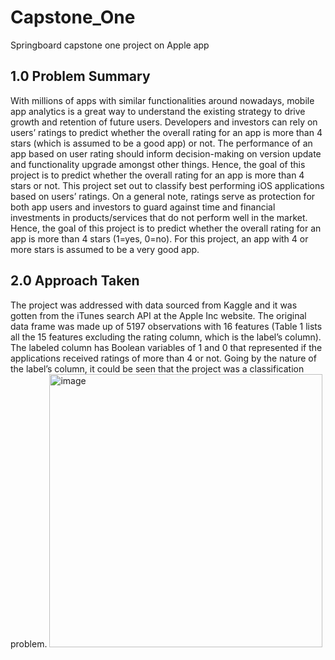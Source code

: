 # Capstone_One
Springboard capstone one project on Apple app
## 1.0 Problem Summary
With millions of apps with similar functionalities around nowadays, mobile app analytics is a great way to understand the existing strategy to drive growth and retention of future users. Developers and investors can rely on users’ ratings to predict whether the overall rating for an app is more than 4 stars (which is assumed to be a good app) or not. The performance of an app based on user rating should inform decision-making on version update and functionality upgrade amongst other things. Hence, the goal of this project is to predict whether the overall rating for an app is more than 4 stars or not. This project set out to classify best performing iOS applications based on users’ ratings. On a general note, ratings serve as protection for both app users and investors to guard against time and financial investments in products/services that do not perform well in the market. Hence, the goal of this project is to predict whether the overall rating for an app is more than 4 stars (1=yes, 0=no). For this project, an app with 4 or more stars is assumed to be a very good app.
## 2.0 Approach Taken
 The project was addressed with data sourced from Kaggle and it was gotten from the iTunes search API at the Apple Inc website. The original data frame was made up of 5197 observations with 16 features (Table 1 lists all the 15 features excluding the rating column, which is the label’s column). The labeled column has Boolean variables of 1 and 0 that represented if the applications received ratings of more than 4 or not. Going by the nature of the label’s column, it could be seen that the project was a classification problem. 
<img width="437" alt="image" src="https://user-images.githubusercontent.com/61480297/117221682-a9420600-adbe-11eb-9efe-934ebe2983fb.png">
